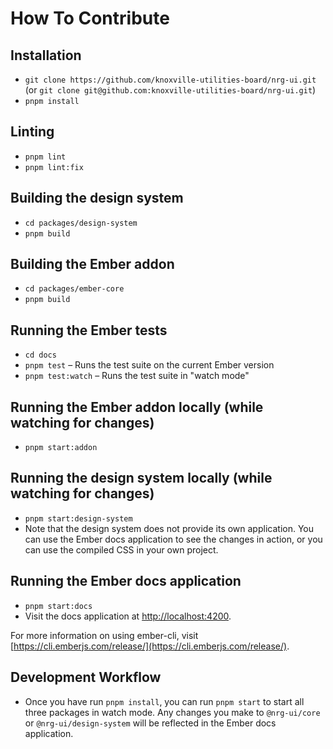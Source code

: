 # How To Contribute

## Installation

- `git clone https://github.com/knoxville-utilities-board/nrg-ui.git` (or `git clone git@github.com:knoxville-utilities-board/nrg-ui.git`)
- `pnpm install`

## Linting

- `pnpm lint`
- `pnpm lint:fix`

## Building the design system

- `cd packages/design-system`
- `pnpm build`

## Building the Ember addon

- `cd packages/ember-core`
- `pnpm build`

## Running the Ember tests

- `cd docs`
- `pnpm test` – Runs the test suite on the current Ember version
- `pnpm test:watch` – Runs the test suite in "watch mode"

## Running the Ember addon locally (while watching for changes)

- `pnpm start:addon`

## Running the design system locally (while watching for changes)

- `pnpm start:design-system`
- Note that the design system does not provide its own application. You can use the Ember docs application to see the changes in action, or you can use the compiled CSS in your own project.

## Running the Ember docs application

- `pnpm start:docs`
- Visit the docs application at [http://localhost:4200](http://localhost:4200).

For more information on using ember-cli, visit [https://cli.emberjs.com/release/](https://cli.emberjs.com/release/).

## Development Workflow

- Once you have run `pnpm install`, you can run `pnpm start` to start all three packages in watch mode. Any changes you make to `@nrg-ui/core` or `@nrg-ui/design-system` will be reflected in the Ember docs application.
